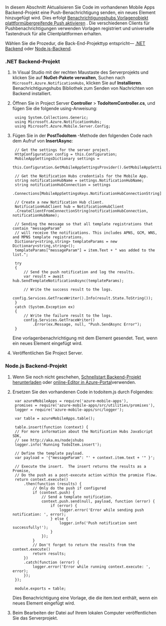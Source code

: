 In diesem Abschnitt Aktualisieren Sie Code im vorhandenen Mobile Apps Backend-Projekt eine Push-Benachrichtigung senden, ein neues Element hinzugefügt wird. Dies erfolgt [Benachrichtigungshubs Vorlagenobjekt plattformübergreifende Push aktivieren](../articles/notification-hubs/notification-hubs-templates-cross-platform-push-messages.md) . Die verschiedenen Clients für Pushbenachrichtigungen verwenden Vorlagen registriert und universelle Tastendruck für alle Clientplattformen erhalten.

Wählen Sie die Prozedur, die Back-End-Projekttyp entspricht&mdash; [.NET Backend](#dotnet) oder [Node.js-Backend](#nodejs).

### <a name="dotnet"></a>.NET Backend-Projekt
1. In Visual Studio mit der rechten Maustaste des Serverprojekts und klicken Sie auf **NuGet-Pakete verwalten**, Suchen nach `Microsoft.Azure.NotificationHubs`, klicken Sie auf **Installieren**. Benachrichtigungshubs Bibliothek zum Senden von Nachrichten von Backend installiert.

3. Öffnen Sie in Project Server **Controller** > **TodoItemController.cs**, und fügen Sie die folgende using-Anweisung:

        using System.Collections.Generic;
        using Microsoft.Azure.NotificationHubs;
        using Microsoft.Azure.Mobile.Server.Config;
    

2. Fügen Sie in der **PostTodoItem** -Methode den folgenden Code nach dem Aufruf von **InsertAsync**:  

        // Get the settings for the server project.
        HttpConfiguration config = this.Configuration;
        MobileAppSettingsDictionary settings = 
            this.Configuration.GetMobileAppSettingsProvider().GetMobileAppSettings();
        
        // Get the Notification Hubs credentials for the Mobile App.
        string notificationHubName = settings.NotificationHubName;
        string notificationHubConnection = settings
            .Connections[MobileAppSettingsKeys.NotificationHubConnectionString].ConnectionString;

        // Create a new Notification Hub client.
        NotificationHubClient hub = NotificationHubClient
        .CreateClientFromConnectionString(notificationHubConnection, notificationHubName);

        // Sending the message so that all template registrations that contain "messageParam"
        // will receive the notifications. This includes APNS, GCM, WNS, and MPNS template registrations.
        Dictionary<string,string> templateParams = new Dictionary<string,string>();
        templateParams["messageParam"] = item.Text + " was added to the list.";

        try
        {
            // Send the push notification and log the results.
            var result = await hub.SendTemplateNotificationAsync(templateParams);

            // Write the success result to the logs.
            config.Services.GetTraceWriter().Info(result.State.ToString());
        }
        catch (System.Exception ex)
        {
            // Write the failure result to the logs.
            config.Services.GetTraceWriter()
                .Error(ex.Message, null, "Push.SendAsync Error");
        }

    Eine vorlagenbenachrichtigung mit dem Element gesendet. Text, wenn ein neues Element eingefügt wird.

4. Veröffentlichen Sie Project Server. 

### <a name="nodejs"></a>Node.js Backend-Projekt

1. Wenn Sie noch nicht geschehen, [Schnellstart Backend-Projekt herunterladen](app-service-mobile-node-backend-how-to-use-server-sdk.md#download-quickstart) oder [online-Editor in Azure-Portal](app-service-mobile-node-backend-how-to-use-server-sdk.md#online-editor)verwenden.

2. Ersetzen Sie den vorhandenen Code in todoitem.js durch Folgendes:

        var azureMobileApps = require('azure-mobile-apps'),
        promises = require('azure-mobile-apps/src/utilities/promises'),
        logger = require('azure-mobile-apps/src/logger');
    
        var table = azureMobileApps.table();
        
        table.insert(function (context) {
        // For more information about the Notification Hubs JavaScript SDK, 
        // see http://aka.ms/nodejshubs
        logger.info('Running TodoItem.insert');
        
        // Define the template payload.
        var payload = '{"messageParam": "' + context.item.text + '" }';  
        
        // Execute the insert.  The insert returns the results as a Promise,
        // Do the push as a post-execute action within the promise flow.
        return context.execute()
            .then(function (results) {
                // Only do the push if configured
                if (context.push) {
                    // Send a template notification.
                    context.push.send(null, payload, function (error) {
                        if (error) {
                            logger.error('Error while sending push notification: ', error);
                        } else {
                            logger.info('Push notification sent successfully!');
                        }
                    });
                }
                // Don't forget to return the results from the context.execute()
                return results;
            })
            .catch(function (error) {
                logger.error('Error while running context.execute: ', error);
            });
        });

        module.exports = table;  

    Dies Benachrichtigung eine Vorlage, die die item.text enthält, wenn ein neues Element eingefügt wird.

2. Beim Bearbeiten der Datei auf Ihrem lokalen Computer veröffentlichen Sie das Serverprojekt.
